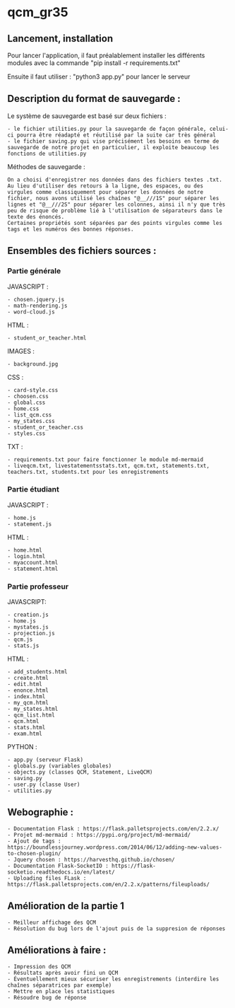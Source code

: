 # qcm_gr35

## Lancement, installation
Pour lancer l'application, il faut préalablement installer les différents modules avec la commande "pip install -r requirements.txt" 

Ensuite il faut utiliser : "python3 app.py" pour lancer le serveur


## Description du format de sauvegarde :

Le système de sauvegarde est basé sur deux fichiers :

    - le fichier utilities.py pour la sauvegarde de façon générale, celui-ci pourra être réadapté et réutilisé par la suite car très général
    - le fichier saving.py qui vise précisément les besoins en terme de sauvegarde de notre projet en particulier, il exploite beaucoup les fonctions de utilities.py

Méthodes de sauvegarde :

    On a choisi d'enregistrer nos données dans des fichiers textes .txt.
    Au lieu d'utiliser des retours à la ligne, des espaces, ou des virgules comme classiquement pour séparer les données de notre fichier, nous avons utilisé les chaînes "@__///1S" pour séparer les lignes et "@__///2S" pour séparer les colonnes, ainsi il n'y que très peu de risque de problème lié à l'utilisation de séparateurs dans le texte des énoncés.
    Certaines propriétés sont séparées par des points virgules comme les tags et les numéros des bonnes réponses.


## Ensembles des fichiers sources :

### Partie générale

JAVASCRIPT :
    
    - chosen.jquery.js
    - math-rendering.js
    - word-cloud.js

HTML :

    - student_or_teacher.html

IMAGES :

    - background.jpg

CSS :
    
    - card-style.css
    - choosen.css
    - global.css
    - home.css
    - list_qcm.css
    - my_states.css
    - student_or_teacher.css
    - styles.css

TXT :

    - requirements.txt pour faire fonctionner le module md-mermaid
    - liveqcm.txt, livestatementsstats.txt, qcm.txt, statements.txt, teachers.txt, students.txt pour les enregistrements

### Partie étudiant

JAVASCRIPT :

    - home.js
    - statement.js

HTML :

    - home.html
    - login.html
    - myaccount.html
    - statement.html

### Partie professeur

JAVASCRIPT:

    - creation.js
    - home.js
    - mystates.js
    - projection.js
    - qcm.js
    - stats.js
    
 HTML :

    - add_students.html
    - create.html
    - edit.html
    - enonce.html
    - index.html
    - my_qcm.html
    - my_states.html
    - qcm_list.html
    - qcm.html
    - stats.html
    - exam.html
    

PYTHON :

    - app.py (serveur Flask)
    - globals.py (variables globales)
    - objects.py (classes QCM, Statement, LiveQCM)
    - saving.py 
    - user.py (classe User)
    - utilities.py 

## Webographie :

    - Documentation Flask : https://flask.palletsprojects.com/en/2.2.x/
    - Projet md-mermaid : https://pypi.org/project/md-mermaid/
    - Ajout de tags : https://boundlessjourney.wordpress.com/2014/06/12/adding-new-values-to-chosen-plugin/
    - Jquery chosen : https://harvesthq.github.io/chosen/
    - Documentation Flask-SocketIO : https://flask-socketio.readthedocs.io/en/latest/
    - Uploading files FLask : https://flask.palletsprojects.com/en/2.2.x/patterns/fileuploads/


## Amélioration de la partie 1

    - Meilleur affichage des QCM
    - Résolution du bug lors de l'ajout puis de la suppresion de réponses


## Améliorations à faire :

    - Impression des QCM
    - Résultats après avoir fini un QCM
    - Éventuellement mieux sécuriser les enregistrements (interdire les chaînes séparatrices par exemple)
    - Mettre en place les statistiques
    - Résoudre bug de réponse